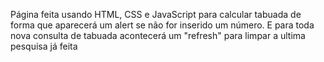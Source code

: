 Página feita usando HTML, CSS e JavaScript para calcular tabuada de forma que aparecerá um alert se não for inserido um número. 
E para toda nova consulta de tabuada acontecerá um "refresh" para limpar a ultima pesquisa já feita
